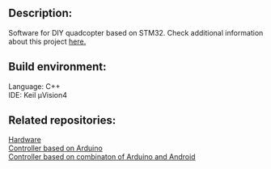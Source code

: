 ## Description:

Software for DIY quadcopter based on STM32. Check additional information about this project [here.](https://github.com/AntonEvmenenko/BQCopter)

## Build environment:

Language: C++  
IDE: Keil µVision4

## Related repositories:

[Hardware](https://github.com/AntonEvmenenko/BQCopter-hardware)  
[Controller based on Arduino](https://github.com/AntonEvmenenko/BQCopter-controller-arduino)  
[Controller based on combinaton of Arduino and Android](https://github.com/AntonEvmenenko/BQCopter-controller-android)
